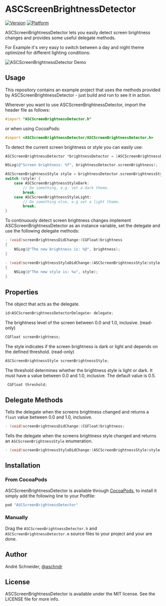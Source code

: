 # ASCScreenBrightnessDetector

[![Version](http://cocoapod-badges.herokuapp.com/v/ASCScreenBrightnessDetector/badge.png)](http://cocoadocs.org/docsets/ASCScreenBrightnessDetector)
[![Platform](http://cocoapod-badges.herokuapp.com/p/ASCScreenBrightnessDetector/badge.png)](http://cocoadocs.org/docsets/ASCScreenBrightnessDetector)

ASCScreenBrightnessDetector lets you easily detect screen brightness changes and provides some useful delegate methods.

For Example it's very easy to switch between a day and night theme optimized for different lighting conditions:

![ASCScreenBrightnessDetector Demo][1]

## Usage

This repository contains an example project that uses the methods provided by ASCScreenBrightnessDetector - just build and run to see it in action.

Wherever you want to use ASCScreenBrightnessDetector, import the header file as follows:

``` objective-c
#import "ASCScreenBrightnessDetector.h"
```
or when using CocoaPods:
``` objective-c
#import <ASCScreenBrightnessDetector/ASCScreenBrightnessDetector.h>
```

To detect the current screen brightness or style you can easily use:
```objective-c
ASCScreenBrightnessDetector *brightnessDetector = [ASCScreenBrightnessDetector new];

NSLog(@"Screen brightness: %f", brightnessDetector.screenBrightness);

ASCScreenBrightnessStyle style = brightnessDetector.screenBrightnessStyle;
switch (style) {
    case ASCScreenBrightnessStyleDark:
        // Do something, e.g. set a dark theme.
        break;
    case ASCScreenBrightnessStyleLight:
        // Do something else, e.g set a light theme.
        break;
}
```

To continuously detect screen brightness changes implement ASCScreenBrightnessDetector as an instance variable, set the delegate and use the following delegate methods:

```objective-c
- (void)screenBrightnessDidChange:(CGFloat)brightness
{
    NSLog(@"The new brightness is: %@", brightness);
}

- (void)screenBrightnessStyleDidChange:(ASCScreenBrightnessStyle)style
{
    NSLog(@"The new style is: %u", style);
}
```

## Properties

The object that acts as the delegate.
```objective-c
id<ASCScreenBrightnessDetectorDelegate> delegate;
```

The brightness level of the screen between 0.0 and 1.0, inclusive. (read-only)
```objective-c
CGFloat screenBrightness;
```

The style indicates if the screen brightness is dark or light and depends on the defined threshold. (read-only)
```objective-c
ASCScreenBrightnessStyle screenBrightnessStyle;
```

The threshold determines whether the brightness style is light or dark. It must have a value between 0.0 and 1.0, inclusive. The default value is 0.5.
```objective-c
 CGFloat threshold;
```
##   Delegate Methods

 Tells the delegate when the screens brightness changed and returns a `float` value between 0.0 and 1.0, inclusive.
```objective-c
- (void)screenBrightnessDidChange:(CGFloat)brightness;
```

 Tells the delegate when the screens brightness style changed and returns an `ASCScreenBrightnessStyle` enumeration.
```objective-c
- (void)screenBrightnessStyleDidChange:(ASCScreenBrightnessStyle)style;
```

## Installation

### From CocoaPods

ASCScreenBrightnessDetector is available through [CocoaPods](http://cocoapods.org), to install
it simply add the following line to your Podfile:

```ruby
pod "ASCScreenBrightnessDetector"
```
 
### Manually

Drag the `ASCScreenBrightnessDetector.h` and `ASCScreenBrightnessDetector.m` source files to your project and your are done.

## Author

André Schneider, [@aschndr](http://twitter.com/aschndr)

## License

ASCScreenBrightnessDetector is available under the MIT license. See the LICENSE file for more info.


  [1]: https://dl.dropboxusercontent.com/u/19150300/Github/ASCScreenBrightnessDetector/ASCScreenBrightnessDetector.gif